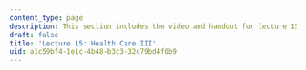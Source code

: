 ```yaml
---
content_type: page
description: This section includes the video and handout for lecture 15.
draft: false
title: 'Lecture 15: Health Care III'
uid: a1c59bf4-1e1c-4b48-b3c3-32c79bd4f0b9
---
```

